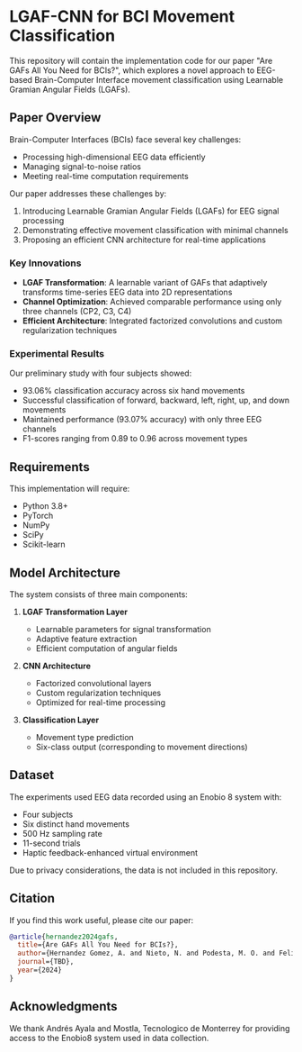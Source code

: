# LGAF-CNN for BCI Movement Classification

This repository will contain the implementation code for our paper "Are GAFs All You Need for BCIs?", which explores a novel approach to EEG-based Brain-Computer Interface movement classification using Learnable Gramian Angular Fields (LGAFs).

## Paper Overview

Brain-Computer Interfaces (BCIs) face several key challenges:
- Processing high-dimensional EEG data efficiently
- Managing signal-to-noise ratios
- Meeting real-time computation requirements

Our paper addresses these challenges by:
1. Introducing Learnable Gramian Angular Fields (LGAFs) for EEG signal processing
2. Demonstrating effective movement classification with minimal channels
3. Proposing an efficient CNN architecture for real-time applications

### Key Innovations

- **LGAF Transformation**: A learnable variant of GAFs that adaptively transforms time-series EEG data into 2D representations
- **Channel Optimization**: Achieved comparable performance using only three channels (CP2, C3, C4)
- **Efficient Architecture**: Integrated factorized convolutions and custom regularization techniques

### Experimental Results

Our preliminary study with four subjects showed:
- 93.06% classification accuracy across six hand movements
- Successful classification of forward, backward, left, right, up, and down movements
- Maintained performance (93.07% accuracy) with only three EEG channels
- F1-scores ranging from 0.89 to 0.96 across movement types

## Requirements

This implementation will require:
- Python 3.8+
- PyTorch
- NumPy
- SciPy
- Scikit-learn

## Model Architecture

The system consists of three main components:

1. **LGAF Transformation Layer**
   - Learnable parameters for signal transformation
   - Adaptive feature extraction
   - Efficient computation of angular fields

2. **CNN Architecture**
   - Factorized convolutional layers
   - Custom regularization techniques
   - Optimized for real-time processing

3. **Classification Layer**
   - Movement type prediction
   - Six-class output (corresponding to movement directions)

## Dataset

The experiments used EEG data recorded using an Enobio 8 system with:
- Four subjects
- Six distinct hand movements
- 500 Hz sampling rate
- 11-second trials
- Haptic feedback-enhanced virtual environment

Due to privacy considerations, the data is not included in this repository.

## Citation

If you find this work useful, please cite our paper:

```bibtex
@article{hernandez2024gafs,
  title={Are GAFs All You Need for BCIs?},
  author={Hernandez Gomez, A. and Nieto, N. and Podesta, M. O. and Felix, F. and Munoz, L. A.},
  journal={TBD},
  year={2024}
}
```

## Acknowledgments

We thank Andrés Ayala and Mostla, Tecnologico de Monterrey for providing access to the Enobio8 system used in data collection.
